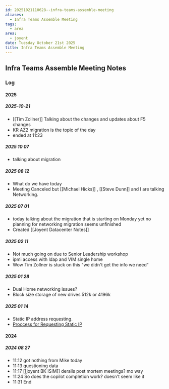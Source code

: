 ```yaml
---
id: 20251021110628--infra-teams-assemble-meeting
aliases:
  - Infra Teams Assemble Meeting
tags:
  - area
area:
  - joyent
date: Tuesday October 21st 2025
title: Infra Teams Assemble Meeting
---
```


## Infra Teams Assemble Meeting Notes

### Log

#### 2025

##### 2025-10-21

+ [[Tim Zollner]] Talking about the changes and updates about F5 changes
+ KR AZ2 migration is the topic of the day
+ ended at 11:23

##### 2025 10 07

+ talking about migration

##### 2025 08 12

+ What do we have today
+ Meeting Canceled but [[Michael Hicks]] ,  [[Steve Dunn]] and I are talking Networking.

##### 2025 07 01

+ today talking about the migration that is starting on Monday yet no planning
  for networking migration seems unfinished
+ Created  [[Joyent Datacenter Notes]]

##### 2025 02 11

+ Not much going on due to Senior Leadership workshop
+ ipmi  access with ldap and  VIM single home
+ Wow Tim Zollner is stuck on this  "we didn't get the info we need"

##### 2025 01 28

+ Dual Home networking issues?
+ Block size storage of new drives  512k or 4196k

##### 2025 01 14

+ Static IP address requesting.
+ [Proccess for Requesting Static IP](https://wiki-joyent.atlassian.net/wiki/spaces/SPCProcess/pages/117571586/SPC+Web+Site+Allow+IP+List+Change+Request+Process#For-Internal-Request)

#### 2024

##### 2024 08 27

+ 11:12 got nothing from Mike today
+ 11:13 questioning data
+ 11:17 [[joyent  BK ISIM]] derails post mortem meetings?  mo way
+ 11:24 So does the copilot completion work?  doesn't seem like it
+ 11:31 End
